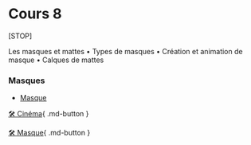 # Cours 8

[STOP]

Les masques et mattes
• Types de masques
• Création et animation de masque
• Calques de mattes

### Masques

- <a href="https://cmontmorency365.sharepoint.com/:v:/s/TIM-582214-Animation2d77/EYyhwkByNIdBlxmqi1SU_WwBWgllOZVpAFtPxtrccaIGsg?e=h92keV">Masque</a>


[🛠️ Cinéma](exercices_ae/04_cinema.md){ .md-button }

[🛠️ Masque](exercices_ae/04_masque.md){ .md-button }